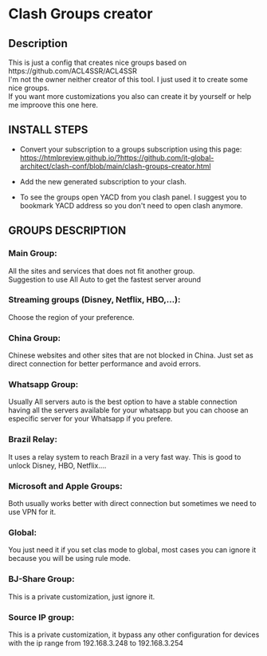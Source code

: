<h1> Clash Groups creator </h1>

<h2>Description</h2>
This is just a config that creates nice groups based on https://github.com/ACL4SSR/ACL4SSR <BR>
I'm not the owner neither creator of this tool. I just used it to create some nice groups.<br>
If you want more customizations you also can create it by yourself or help me improove this one here.<br>
  
  
  <h2> INSTALL STEPS </h2>
  
  * Convert your subscription to a groups subscription using this page: https://htmlpreview.github.io/?https://github.com/it-global-architect/clash-conf/blob/main/clash-groups-creator.html
  
  * Add the new generated subscription to your clash.
  
  * To see the groups open YACD from you clash panel. I suggest you to bookmark YACD address so you don't need to open clash anymore.
  
  
  
  <h2> GROUPS DESCRIPTION</h2>
  
<h3>Main Group:</h3>
  All the sites and services that does not fit another group.<br>
  Suggestion to use All Auto to get the fastest server around
  
<h3>Streaming groups (Disney, Netflix, HBO,...):</h3>
  Choose the region of your preference. 
  
<h3>China Group:</h3>
  Chinese websites and other sites that are not blocked in China. Just set as direct connection for better performance and avoid errors.
	
<h3>Whatsapp Group:</h3>
  Usually All servers auto is the best option to have a stable connection having all the servers available for your whatsapp but you can choose an especific server for your Whatsapp if you prefere.
  
<h3>Brazil Relay:</h3>
  It uses a relay system to reach Brazil in a very fast way. This is good to unlock Disney, HBO, Netflix....
  
<h3>Microsoft and Apple Groups:</h3>
Both usually works better with direct connection but sometimes we need to use VPN for it.
  
  <h3>Global:</h3>
	You just need it if you set clas mode to global, most cases you can ignore it because you will be using rule mode.
  
<h3>BJ-Share Group:</h3>
	This is a private customization, just ignore it.
  
<h3>Source IP group:</h3>
	This is a private customization, it bypass any other configuration for devices with the ip range from 192.168.3.248 to 192.168.3.254
